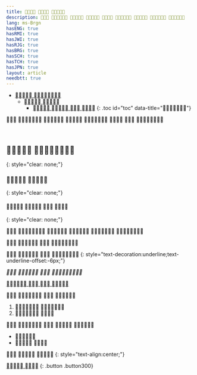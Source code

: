 ```yaml
---
title:   
description:         
lang: ms-Brgn
hasENG: true
hasRMI: true
hasJWI: true
hasRJG: true
hasBRG: true
hasSCH: true
hasTCH: true
hasJPN: true
layout: article
needbtt: true
---
```



- [ ](#-)
  - [ ](#-)
    - [   ](#---)
{: .toc id="toc" data-title=""}


       


&nbsp;


##  
{: style="clear: none;"}

###  
{: style="clear: none;"}

####    
{: style="clear: none;"}

     


**   **


   
{: style="text-decoration:underline;text-underline-offset:-6px;"}


*   *


[   ](#)


   

1.  
2.  


    

- 
-  


  
{: style="text-align:center;"}

[ ](#)
{: .button .button300}


&nbsp;

